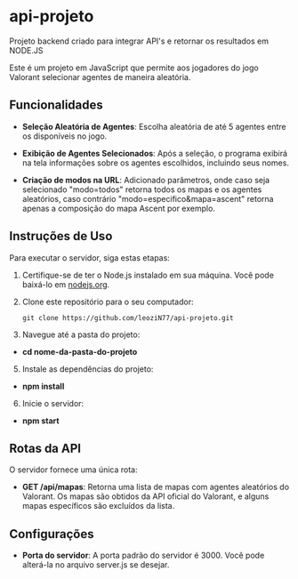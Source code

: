 # api-projeto
Projeto backend criado para integrar API's e retornar os resultados em NODE.JS

Este é um projeto em JavaScript que permite aos jogadores do jogo Valorant selecionar agentes de maneira aleatória.

## Funcionalidades

- **Seleção Aleatória de Agentes**: Escolha aleatória de até 5 agentes entre os disponíveis no jogo.

- **Exibição de Agentes Selecionados**: Após a seleção, o programa exibirá na tela informações sobre os agentes escolhidos, incluindo seus nomes.

- **Criação de modos na URL**: Adicionado parâmetros, onde caso seja selecionado "modo=todos" retorna todos os mapas e os agentes aleatórios, caso contrário "modo=especifico&mapa=ascent" retorna apenas a composição do mapa Ascent por exemplo.

## Instruções de Uso

Para executar o servidor, siga estas etapas:

1. Certifique-se de ter o Node.js instalado em sua máquina. Você pode baixá-lo em [nodejs.org](https://nodejs.org/).

2. Clone este repositório para o seu computador:

   ```shell
   git clone https://github.com/leoziN77/api-projeto.git

4. Navegue até a pasta do projeto:
- **cd nome-da-pasta-do-projeto**

5. Instale as dependências do projeto:
- **npm install**

6. Inicie o servidor:
- **npm start**

## Rotas da API

O servidor fornece uma única rota:
- **GET /api/mapas**: Retorna uma lista de mapas com agentes aleatórios do Valorant. Os mapas são obtidos da API oficial do Valorant, e alguns mapas específicos são excluídos da lista.

## Configurações
- **Porta do servidor**: A porta padrão do servidor é 3000. Você pode alterá-la no arquivo server.js se desejar.


